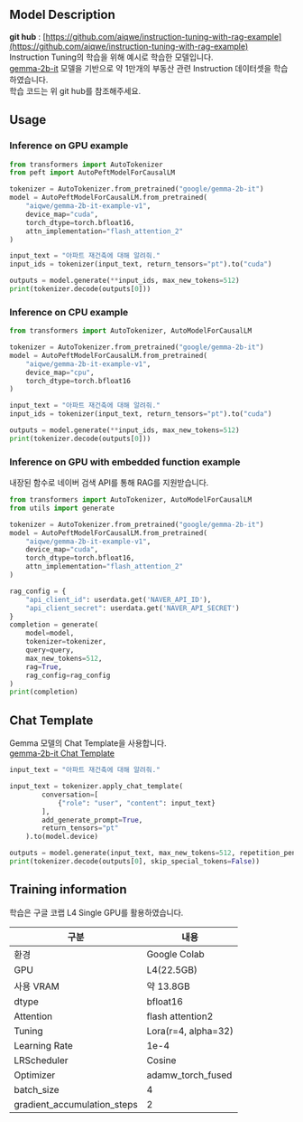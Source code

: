 ## Model Description  
**git hub** : [https://github.com/aiqwe/instruction-tuning-with-rag-example](https://github.com/aiqwe/instruction-tuning-with-rag-example)  
Instruction Tuning의 학습을 위해 예시로 학습한 모델입니다.  
[gemma-2b-it](https://huggingface.co/google/gemma-2b-it) 모델을 기반으로 약 1만개의 부동산 관련 Instruction 데이터셋을 학습하였습니다.  
학습 코드는 위 git hub를 참조해주세요.  

## Usage
### Inference on GPU example
```python
from transformers import AutoTokenizer
from peft import AutoPeftModelForCausalLM

tokenizer = AutoTokenizer.from_pretrained("google/gemma-2b-it")
model = AutoPeftModelForCausalLM.from_pretrained(
    "aiqwe/gemma-2b-it-example-v1",
    device_map="cuda",
    torch_dtype=torch.bfloat16,
    attn_implementation="flash_attention_2"
)

input_text = "아파트 재건축에 대해 알려줘."
input_ids = tokenizer(input_text, return_tensors="pt").to("cuda")

outputs = model.generate(**input_ids, max_new_tokens=512)
print(tokenizer.decode(outputs[0]))

```


### Inference on CPU example
```python
from transformers import AutoTokenizer, AutoModelForCausalLM

tokenizer = AutoTokenizer.from_pretrained("google/gemma-2b-it")
model = AutoPeftModelForCausalLM.from_pretrained(
    "aiqwe/gemma-2b-it-example-v1",
    device_map="cpu",
    torch_dtype=torch.bfloat16
)

input_text = "아파트 재건축에 대해 알려줘."
input_ids = tokenizer(input_text, return_tensors="pt").to("cuda")

outputs = model.generate(**input_ids, max_new_tokens=512)
print(tokenizer.decode(outputs[0]))
```

### Inference on GPU with embedded function example
내장된 함수로 네이버 검색 API를 통해 RAG를 지원받습니다.
```python
from transformers import AutoTokenizer, AutoModelForCausalLM 
from utils import generate

tokenizer = AutoTokenizer.from_pretrained("google/gemma-2b-it")
model = AutoPeftModelForCausalLM.from_pretrained(
    "aiqwe/gemma-2b-it-example-v1",
    device_map="cuda",
    torch_dtype=torch.bfloat16,
    attn_implementation="flash_attention_2"
)

rag_config = {
    "api_client_id": userdata.get('NAVER_API_ID'),
    "api_client_secret": userdata.get('NAVER_API_SECRET')
}
completion = generate(
    model=model,
    tokenizer=tokenizer,
    query=query,
    max_new_tokens=512,
    rag=True,
    rag_config=rag_config
)
print(completion)
```

## Chat Template
Gemma 모델의 Chat Template을 사용합니다.  
[gemma-2b-it Chat Template](https://huggingface.co/google/gemma-2b-it#chat-template)
```python
input_text = "아파트 재건축에 대해 알려줘."

input_text = tokenizer.apply_chat_template(
        conversation=[
            {"role": "user", "content": input_text}
        ],
        add_generate_prompt=True,
        return_tensors="pt"
    ).to(model.device)

outputs = model.generate(input_text, max_new_tokens=512, repetition_penalty = 1.5)
print(tokenizer.decode(outputs[0], skip_special_tokens=False))
```

## Training information
학습은 구글 코랩 L4 Single GPU를 활용하였습니다.  

| 구분                          | 내용               |
|-----------------------------|------------------|
| 환경                          | Google Colab     |
| GPU                         | L4(22.5GB)       |
| 사용 VRAM                     | 약 13.8GB         |
| dtype                       | bfloat16         |
| Attention                   | flash attention2 |
| Tuning                      | Lora(r=4, alpha=32) |
| Learning Rate               | 1e-4             |
| LRScheduler                 | Cosine           |
| Optimizer                   | adamw_torch_fused |
| batch_size                  | 4                |
| gradient_accumulation_steps | 2                |
